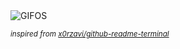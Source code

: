 <div align="justify">
<picture>
    <source media="(prefers-color-scheme: dark)" srcset="https://i.ibb.co/hR1CBwNX/output-gif.gif">
    <source media="(prefers-color-scheme: light)" srcset="https://i.ibb.co/hR1CBwNX/output-gif.gif">
    <img alt="GIFOS" src="https://i.ibb.co/hR1CBwNX/output-gif.gif">
</picture>

<sub><i>inspired from [x0rzavi/github-readme-terminal](https://github.com/x0rzavi/github-readme-terminal)</i></sub>

</div>

<!-- Image deletion URL: https://ibb.co/MD59cQH8/9ec7052aa7f0669d128f91d9ae5a90bb -->